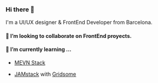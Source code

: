 ### Hi there 👋

I'm a UI/UX designer & FrontEnd Developer from Barcelona.

#### 👯 I’m looking to collaborate on FrontEnd proyects. 

#### 🌱 I’m currently learning ...

- [MEVN Stack](https://www.geeksforgeeks.org/what-is-mevn-stack/)

- [JAMstack](https://jamstack.org/what-is-jamstack/) with [Gridsome](https://gridsome.org/)

<!--
**terremotoBCN/terremotoBCN** is a ✨ _special_ ✨ repository because its `README.md` (this file) appears on your GitHub profile.

Here are some ideas to get you started:

- 🔭 I’m currently working on ...
- 🌱 I’m currently learning ...
- 👯 I’m looking to collaborate on ...
- 🤔 I’m looking for help with ...
- 💬 Ask me about ...
- 📫 How to reach me: ...
- 😄 Pronouns: ...
- ⚡ Fun fact: ...
-->
